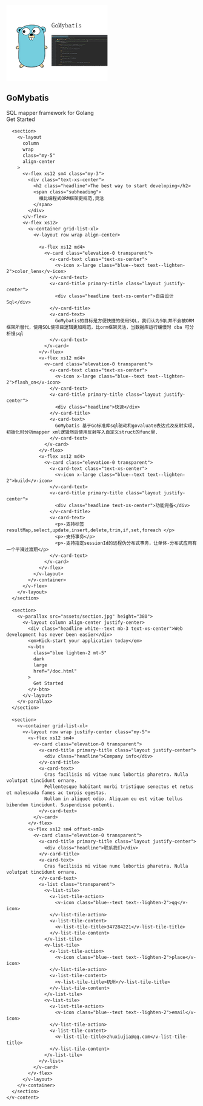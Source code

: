 <!DOCTYPE html>
<html>
<head>
  <title>GoMybatis Parallax Starter</title>
  <meta charset="utf-8">
  <meta name="viewport" content="width=device-width, initial-scale=1.0">
  <link href='https://fonts.googleapis.com/css?family=Roboto:300,400,500,700|Material+Icons' rel="stylesheet">
  <link href="https://unpkg.com/vuetify/dist/vuetify.min.css" rel="stylesheet">
</head>
<body>
 <div id="app">
   <v-app light>
    <v-toolbar class="white">
      <v-toolbar-title v-text="title"></v-toolbar-title>
    </v-toolbar>
    <v-content>
      <section>
        <v-parallax src="assets/hero.jpeg" height="600">
          <v-layout
            column
            align-center
            justify-center
            class="white--text"
          >
            <img src="assets/vuetify.png" alt="Vuetify.js" height="200">
            <h1 class="white--text mb-2 display-1 text-xs-center">GoMybatis</h1>
            <div class="subheading mb-3 text-xs-center">SQL mapper framework for Golang</div>
            <v-btn
              class="blue lighten-2 mt-5"
              dark
              large
              href="/doc.html"
            >
              Get Started
            </v-btn>
          </v-layout>
        </v-parallax>
      </section>

      <section>
        <v-layout
          column
          wrap
          class="my-5"
          align-center
        >
          <v-flex xs12 sm4 class="my-3">
            <div class="text-xs-center">
              <h2 class="headline">The best way to start developing</h2>
              <span class="subheading">
                相比编程式ORM框架更规范,灵活
              </span>
            </div>
          </v-flex>
          <v-flex xs12>
            <v-container grid-list-xl>
              <v-layout row wrap align-center>

                <v-flex xs12 md4>
                  <v-card class="elevation-0 transparent">
                    <v-card-text class="text-xs-center">
                      <v-icon x-large class="blue--text text--lighten-2">color_lens</v-icon>
                    </v-card-text>
                    <v-card-title primary-title class="layout justify-center">
                      <div class="headline text-xs-center">自由设计Sql</div>
                    </v-card-title>
                    <v-card-text>
                      GoMybatis的目标是方便快捷的使用SQL，我们认为SQL并不会被ORM框架所替代，使用SQL使项目逻辑更加规范，比orm框架灵活，当数据库运行缓慢时 dba 可分析慢sql
                    </v-card-text>
                  </v-card>
                </v-flex>
                <v-flex xs12 md4>
                  <v-card class="elevation-0 transparent">
                    <v-card-text class="text-xs-center">
                      <v-icon x-large class="blue--text text--lighten-2">flash_on</v-icon>
                    </v-card-text>
                    <v-card-title primary-title class="layout justify-center">
                      <div class="headline">快速</div>
                    </v-card-title>
                    <v-card-text>
                      GoMybatis 基于Go标准库sql驱动和govaluate表达式及反射实现,初始化时分析mapper xml逻辑然后使用反射写入自定义struct的func里.
                    </v-card-text>
                  </v-card>
                </v-flex>
                <v-flex xs12 md4>
                  <v-card class="elevation-0 transparent">
                    <v-card-text class="text-xs-center">
                      <v-icon x-large class="blue--text text--lighten-2">build</v-icon>
                    </v-card-text>
                    <v-card-title primary-title class="layout justify-center">
                      <div class="headline text-xs-center">功能完备</div>
                    </v-card-title>
                    <v-card-text>
                      <p>-支持标签 resultMap,select,update,insert,delete,trim,if,set,foreach </p>
                      <p>-支持事务</p>
                      <p>-支持指定sessionId的远程伪分布式事务，让单体-分布式应用有一个平滑过渡期</p>
                    </v-card-text>
                  </v-card>
                </v-flex>
              </v-layout>
            </v-container>
          </v-flex>
        </v-layout>
      </section>

      <section>
        <v-parallax src="assets/section.jpg" height="380">
          <v-layout column align-center justify-center>
            <div class="headline white--text mb-3 text-xs-center">Web development has never been easier</div>
            <em>Kick-start your application today</em>
            <v-btn
              class="blue lighten-2 mt-5"
              dark
              large
              href="/doc.html"
            >
              Get Started
            </v-btn>
          </v-layout>
        </v-parallax>
      </section>

      <section>
        <v-container grid-list-xl>
          <v-layout row wrap justify-center class="my-5">
            <v-flex xs12 sm4>
              <v-card class="elevation-0 transparent">
                <v-card-title primary-title class="layout justify-center">
                  <div class="headline">Company info</div>
                </v-card-title>
                <v-card-text>
                  Cras facilisis mi vitae nunc lobortis pharetra. Nulla volutpat tincidunt ornare. 
                  Pellentesque habitant morbi tristique senectus et netus et malesuada fames ac turpis egestas. 
                  Nullam in aliquet odio. Aliquam eu est vitae tellus bibendum tincidunt. Suspendisse potenti. 
                </v-card-text>
              </v-card>
            </v-flex>
            <v-flex xs12 sm4 offset-sm1>
              <v-card class="elevation-0 transparent">
                <v-card-title primary-title class="layout justify-center">
                  <div class="headline">联系我们</div>
                </v-card-title>
                <v-card-text>
                  Cras facilisis mi vitae nunc lobortis pharetra. Nulla volutpat tincidunt ornare.
                </v-card-text>
                <v-list class="transparent">
                  <v-list-tile>
                    <v-list-tile-action>
                      <v-icon class="blue--text text--lighten-2">qq</v-icon>
                    </v-list-tile-action>
                    <v-list-tile-content>
                      <v-list-tile-title>347284221</v-list-tile-title>
                    </v-list-tile-content>
                  </v-list-tile>
                  <v-list-tile>
                    <v-list-tile-action>
                      <v-icon class="blue--text text--lighten-2">place</v-icon>
                    </v-list-tile-action>
                    <v-list-tile-content>
                      <v-list-tile-title>杭州</v-list-tile-title>
                    </v-list-tile-content>
                  </v-list-tile>
                  <v-list-tile>
                    <v-list-tile-action>
                      <v-icon class="blue--text text--lighten-2">email</v-icon>
                    </v-list-tile-action>
                    <v-list-tile-content>
                      <v-list-tile-title>zhuxiujia@qq.com</v-list-tile-title>
                    </v-list-tile-content>
                  </v-list-tile>
                </v-list>
              </v-card>
            </v-flex>
          </v-layout>
        </v-container>
      </section>
    </v-content>
  </v-app>
 </div>
 <script src="https://unpkg.com/vue/dist/vue.js"></script>
 <script src="https://unpkg.com/vuetify/dist/vuetify.js"></script>
 <script>
   new Vue({
    el: '#app',
    data () {
      return {
        title: 'GoMybatis'
      }
    }
  })
 </script>
</body>
</html>

